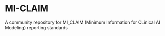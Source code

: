 # MI-CLAIM
A community repository for MI_CLAIM (Minimum Information for CLinical AI Modeling) reporting standards 

